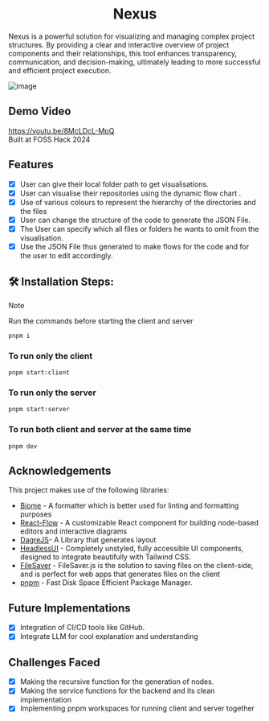 <h1 align="center" id="title">Nexus</h1>

<p id="description">Nexus is a powerful solution for visualizing and managing complex project structures. By providing a clear and interactive overview of project components and their relationships, this tool enhances transparency, communication, and decision-making, ultimately leading to more successful and efficient project execution.</p>

![image](https://github.com/user-attachments/assets/5f088e71-fb2f-4ca3-b0d7-ba709e8ee302)


## Demo Video
https://youtu.be/8McLDcL-MpQ </br>
Built at FOSS Hack 2024

## Features

- [x] User can give their local folder path to get visualisations.
- [x] User can visualise their repositories using the dynamic flow chart .
- [x] Use of various colours to represent the hierarchy of the directories and the files
- [x] User can change the structure of the code to generate the JSON File.
- [x] The User can specify which all files or folders he wants to omit from the visualisation.
- [x] Use the JSON File thus generated to make flows for the code and for the user to edit accordingly.

<h2>🛠 Installation Steps:</h2>

> [!NOTE]  
Run the commands before starting the client and server

```
pnpm i
```

<h3>To run only the client</h3>

```
pnpm start:client
```

<h3>To run only the server</h3>

```
pnpm start:server
```

<h3>To run both client and server at the same time</h3>

```
pnpm dev
```

## Acknowledgements

This project makes use of the following libraries:

- [Biome](https://biomejs.dev/) - A formatter which is better used for linting and formatting purposes
- [React-Flow](https://reactflow.dev/) - A customizable React component for building node-based editors and interactive diagrams
- [DagreJS](https://www.npmjs.com/package/dagrejs)- A Library that generates layout
- [HeadlessUI](https://headlessui.com/) - Completely unstyled, fully accessible UI components, designed to integrate beautifully with Tailwind CSS.
- [FileSaver](https://www.npmjs.com/package/file-saver) - FileSaver.js is the solution to saving files on the client-side, and is perfect for web apps that generates files on the client
- [pnpm](https://pnpm.io/) - Fast Disk Space Efficient Package Manager.

## Future Implementations
- [x] Integration of CI/CD tools like GitHub.
- [x] Integrate LLM for cool explanation and understanding

## Challenges Faced
- [x] Making the recursive function for the generation of nodes.
- [x] Making the service functions for the backend and its clean implementation
- [x] Implementing pnpm workspaces for running client and server together
